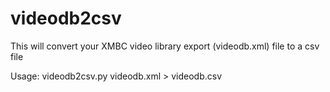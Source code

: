 # videodb2csv
This will convert your XMBC video library export (videodb.xml) file to a csv file

Usage: 
videodb2csv.py videodb.xml > videodb.csv
